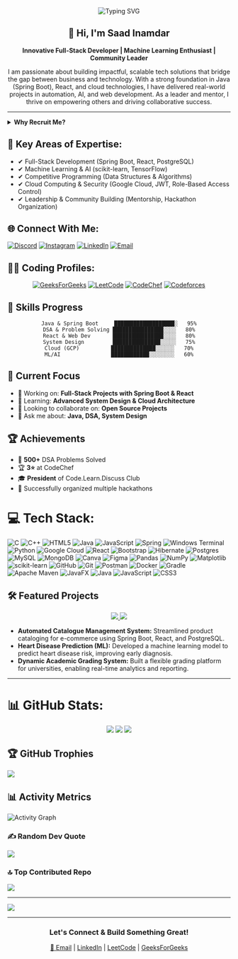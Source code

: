 
<div align="center">
  <img src="https://readme-typing-svg.herokuapp.com?font=Fira+Code&weight=500&size=25&pause=1000&color=3CE0F7&random=false&width=435&lines=Computer+Science+Student+at+JNU;Full-Stack+Developer;Machine+Learning+Enthusiast" alt="Typing SVG" />
</div>

<h2 align="center">👋 Hi, I'm Saad Inamdar</h2>

<p align="center"><b>Innovative Full-Stack Developer | Machine Learning Enthusiast | Community Leader</b></p>

<p align="center">
  I am passionate about building impactful, scalable tech solutions that bridge the gap between business and technology. With a strong foundation in Java (Spring Boot), React, and cloud technologies, I have delivered real-world projects in automation, AI, and web development. As a leader and mentor, I thrive on empowering others and driving collaborative success.
</p>

---

<details>
<summary><b>Why Recruit Me?</b></summary>

- Proven experience in delivering end-to-end software solutions, from ideation to deployment
- Strong leadership as President of the Code.Learn.Discuss (Co.L.D) Club, mentoring 100+ students
- Track record of success in hackathons, open-source, and competitive programming
- Committed to continuous learning and staying ahead in tech trends
</details>

## 🔹 Key Areas of Expertise:
- ✔ Full-Stack Development (Spring Boot, React, PostgreSQL)
- ✔ Machine Learning & AI (scikit-learn, TensorFlow)
- ✔ Competitive Programming (Data Structures & Algorithms)
- ✔ Cloud Computing & Security (Google Cloud, JWT, Role-Based Access Control)
- ✔ Leadership & Community Building (Mentorship, Hackathon Organization)

## 🌐 Connect With Me:
[![Discord](https://img.shields.io/badge/Discord-%237289DA.svg?logo=discord&logoColor=white)](https://discord.gg/saad1268) 
[![Instagram](https://img.shields.io/badge/Instagram-%23E4405F.svg?logo=Instagram&logoColor=white)](https://instagram.com/saad_inamdar789) 
[![LinkedIn](https://img.shields.io/badge/LinkedIn-%230077B5.svg?logo=linkedin&logoColor=white)](https://linkedin.com/in/saad-inamdar789) 
[![Email](https://img.shields.io/badge/Email-D14836?logo=gmail&logoColor=white)](mailto:saadinamdar121@gmail.com)

## 👨‍💻 Coding Profiles:
<div align="center">
  
[![GeeksForGeeks](https://img.shields.io/badge/GeeksforGeeks-298D46?style=for-the-badge&logo=geeksforgeeks&logoColor=white)](https://www.geeksforgeeks.org/user/saadinamdar789/)
[![LeetCode](https://img.shields.io/badge/LeetCode-FFA116?style=for-the-badge&logo=leetcode&logoColor=black)](https://leetcode.com/u/saadinmadar789/)
[![CodeChef](https://img.shields.io/badge/CodeChef-5B4638?style=for-the-badge&logo=codechef&logoColor=white)](https://www.codechef.com/users/saadsa27_soe)
[![Codeforces](https://img.shields.io/badge/Codeforces-445f9d?style=for-the-badge&logo=Codeforces&logoColor=white)](https://codeforces.com/profile/your_profile_here)

<!-- ### 📈 Coding Stats
<p align="center">
  <img src="https://leetcard.jacoblin.cool/saadinmadar789?theme=dark&font=Adamina&ext=heatmap" />
</p> -->

<!-- [![GeeksForGeeks Stats](https://geeks-for-geeks-stats-api-napiyo.vercel.app/?userName=saadinamdar789)](https://www.geeksforgeeks.org/user/saadinamdar789/) -->

</div> 

 ## 💪 Skills Progress
<div align="center">

```text
Java & Spring Boot     ███████████████████░   95%
DSA & Problem Solving ████████████████░░░░   80%
React & Web Dev       ████████████████░░░░   80%
System Design         ███████████████░░░░░   75%
Cloud (GCP)          ██████████████░░░░░░   70%
ML/AI                ████████████░░░░░░░░   60%
```

</div>

## 🎯 Current Focus
- 🔭 Working on: **Full-Stack Projects with Spring Boot & React**
- 🌱 Learning: **Advanced System Design & Cloud Architecture**
- 👯 Looking to collaborate on: **Open Source Projects**
- 💬 Ask me about: **Java, DSA, System Design**

## 🏆 Achievements
- 🌟 **500+** DSA Problems Solved
- 🏆 **3⭐** at CodeChef
- 🎓 **President** of Code.Learn.Discuss Club
- 🚀 Successfully organized multiple hackathons

# 💻 Tech Stack:
![C](https://img.shields.io/badge/c-%2300599C.svg?style=for-the-badge&logo=c&logoColor=white) ![C++](https://img.shields.io/badge/c++-%2300599C.svg?style=for-the-badge&logo=c%2B%2B&logoColor=white) ![HTML5](https://img.shields.io/badge/html5-%23E34F26.svg?style=for-the-badge&logo=html5&logoColor=white) ![Java](https://img.shields.io/badge/java-%23ED8B00.svg?style=for-the-badge&logo=openjdk&logoColor=white) ![JavaScript](https://img.shields.io/badge/javascript-%23323330.svg?style=for-the-badge&logo=javascript&logoColor=%23F7DF1E) ![Spring](https://img.shields.io/badge/spring-%236DB33F.svg?style=for-the-badge&logo=spring&logoColor=white) ![Windows Terminal](https://img.shields.io/badge/Windows%20Terminal-%234D4D4D.svg?style=for-the-badge&logo=windows-terminal&logoColor=white) ![Python](https://img.shields.io/badge/python-3670A0?style=for-the-badge&logo=python&logoColor=ffdd54) ![Google Cloud](https://img.shields.io/badge/GoogleCloud-%234285F4.svg?style=for-the-badge&logo=google-cloud&logoColor=white) ![React](https://img.shields.io/badge/react-%2320232a.svg?style=for-the-badge&logo=react&logoColor=%2361DAFB) ![Bootstrap](https://img.shields.io/badge/bootstrap-%238511FA.svg?style=for-the-badge&logo=bootstrap&logoColor=white) ![Hibernate](https://img.shields.io/badge/Hibernate-59666C?style=for-the-badge&logo=Hibernate&logoColor=white) ![Postgres](https://img.shields.io/badge/postgres-%23316192.svg?style=for-the-badge&logo=postgresql&logoColor=white) ![MySQL](https://img.shields.io/badge/mysql-4479A1.svg?style=for-the-badge&logo=mysql&logoColor=white) ![MongoDB](https://img.shields.io/badge/MongoDB-%234ea94b.svg?style=for-the-badge&logo=mongodb&logoColor=white) ![Canva](https://img.shields.io/badge/Canva-%2300C4CC.svg?style=for-the-badge&logo=Canva&logoColor=white) ![Figma](https://img.shields.io/badge/figma-%23F24E1E.svg?style=for-the-badge&logo=figma&logoColor=white) ![Pandas](https://img.shields.io/badge/pandas-%23150458.svg?style=for-the-badge&logo=pandas&logoColor=white) ![NumPy](https://img.shields.io/badge/numpy-%23013243.svg?style=for-the-badge&logo=numpy&logoColor=white) ![Matplotlib](https://img.shields.io/badge/Matplotlib-%23ffffff.svg?style=for-the-badge&logo=Matplotlib&logoColor=black) ![scikit-learn](https://img.shields.io/badge/scikit--learn-%23F7931E.svg?style=for-the-badge&logo=scikit-learn&logoColor=white) ![GitHub](https://img.shields.io/badge/github-%23121011.svg?style=for-the-badge&logo=github&logoColor=white) ![Git](https://img.shields.io/badge/git-%23F05033.svg?style=for-the-badge&logo=git&logoColor=white) ![Postman](https://img.shields.io/badge/Postman-FF6C37?style=for-the-badge&logo=postman&logoColor=white) ![Docker](https://img.shields.io/badge/docker-%230db7ed.svg?style=for-the-badge&logo=docker&logoColor=white) ![Gradle](https://img.shields.io/badge/Gradle-02303A.svg?style=for-the-badge&logo=Gradle&logoColor=white) ![Apache Maven](https://img.shields.io/badge/Apache%20Maven-C71A36?style=for-the-badge&logo=Apache%20Maven&logoColor=white) ![JavaFX](https://img.shields.io/badge/javafx-%23FF0000.svg?style=for-the-badge&logo=javafx&logoColor=white) ![Java](https://img.shields.io/badge/java-%23ED8B00.svg?style=for-the-badge&logo=openjdk&logoColor=white) ![JavaScript](https://img.shields.io/badge/javascript-%23323330.svg?style=for-the-badge&logo=javascript&logoColor=%23F7DF1E) ![CSS3](https://img.shields.io/badge/css3-%231572B6.svg?style=for-the-badge&logo=css3&logoColor=white)


## 🛠️ Featured Projects
<div align="center">
  <a href="https://github.com/saad-inamdar7890/catalogue">
    <img src="https://github-readme-stats.vercel.app/api/pin/?username=saad-inamdar7890&repo=catalogue&theme=dark" />
  </a>
  <a href="https://github.com/saad-inamdar7890/OOP-Project">
    <img src="https://github-readme-stats.vercel.app/api/pin/?username=saad-inamdar7890&repo=OOP-Project&theme=dark" />
  </a>
</div>

<ul>
  <li><b>Automated Catalogue Management System:</b> Streamlined product cataloging for e-commerce using Spring Boot, React, and PostgreSQL.</li>
  <li><b>Heart Disease Prediction (ML):</b> Developed a machine learning model to predict heart disease risk, improving early diagnosis.</li>
  <li><b>Dynamic Academic Grading System:</b> Built a flexible grading platform for universities, enabling real-time analytics and reporting.</li>
</ul>

---

# 📊 GitHub Stats:
<div align="center">
  
![](https://github-readme-stats.vercel.app/api?username=saad-inamdar7890&theme=dark&hide_border=false&include_all_commits=false&count_private=false)
![](https://github-readme-streak-stats.herokuapp.com/?user=saad-inamdar7890&theme=dark&hide_border=false)
![](https://github-readme-stats.vercel.app/api/top-langs/?username=saad-inamdar7890&theme=dark&hide_border=false&include_all_commits=false&count_private=false&layout=compact)

</div>

## 🏆 GitHub Trophies
![](https://github-profile-trophy.vercel.app/?username=saad-inamdar7890&theme=monokai&no-frame=false&no-bg=true&margin-w=4)

## 📊 Activity Metrics
![Activity Graph](https://github-readme-activity-graph.vercel.app/graph?username=saad-inamdar7890&theme=react-dark&hide_border=true)

### ✍️ Random Dev Quote
![](https://quotes-github-readme.vercel.app/api?type=horizontal&theme=radical)

### 🔝 Top Contributed Repo
![](https://github-contributor-stats.vercel.app/api?username=saad-inamdar7890&limit=5&theme=dark&combine_all_yearly_contributions=true)

---
[![](https://visitcount.itsvg.in/api?id=saad-inamdar7890&icon=0&color=0)](https://visitcount.itsvg.in)


---

<h3 align="center">Let's Connect & Build Something Great!</h3>

<p align="center">
  <a href="mailto:saadinamdar121@gmail.com">📧 Email</a> | <a href="https://linkedin.com/in/saad-inamdar789">LinkedIn</a> | <a href="https://leetcode.com/u/saadinmadar789/">LeetCode</a> | <a href="https://geeksforgeeks.org/user/saadinamdar789/">GeeksForGeeks</a>
</p>

<!-- Resume link (add your resume link below if available) -->
<!-- [View My Resume](https://your-resume-link.com) -->